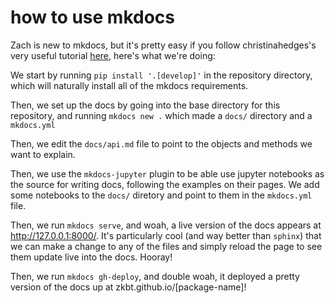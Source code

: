 # how to use mkdocs

Zach is new to mkdocs, but it's pretty easy if you follow christinahedges's very useful tutorial [here](https://christinahedges.github.io/astronomy_workflow/notebooks/3.0-building/mkdocs.html), here's what we're doing:

We start by running `pip install '.[develop]'` in the repository directory, which will naturally install all of the mkdocs requirements.

Then, we set up the docs by going into the base directory for this repository, and running
`mkdocs new .`
which made a `docs/` directory and a `mkdocs.yml`

Then, we edit the `docs/api.md` file to point to the objects and methods we want to explain.

Then, we use the `mkdocs-jupyter` plugin to be able use jupyter notebooks as the source for writing docs, following the examples on their pages. We add some notebooks to the `docs/` diretory and point to them in the `mkdocs.yml` file.

Then, we run `mkdocs serve`, and woah, a live version of the docs appears at http://127.0.0.1:8000/. It's particularly cool (and way better than `sphinx`) that we can make a change to any of the files and simply reload the page to see them update live into the docs. Hooray!

Then, we run `mkdocs gh-deploy`, and double woah, it deployed a pretty version of the docs up at zkbt.github.io/[package-name]!
